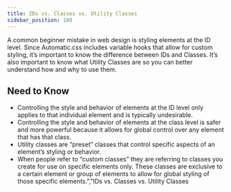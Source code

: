 ```yaml
---
title: IDs vs. Classes vs. Utility Classes
sidebar_position: 100
---
```


A common beginner mistake in web design is styling elements at the ID level. Since Automatic.css includes variable hooks that allow for custom styling, it’s important to know the difference between IDs and Classes. It’s also important to know what Utility Classes are so you can better understand how and why to use them.

## Need to Know

- Controlling the style and behavior of elements at the ID level only applies to that individual element and is typically undesirable.
- Controlling the style and behavior of elements at the class level is safer and more powerful because it allows for global control over any element that has that class.
- Utility classes are “preset” classes that control specific aspects of an element’s styling or behavior.
- When people refer to “custom classes” they are referring to classes you create for use on specific elements only. These classes are exclusive to a certain element or group of elements to allow for global styling of those specific elements.","IDs vs. Classes vs. Utility Classes
